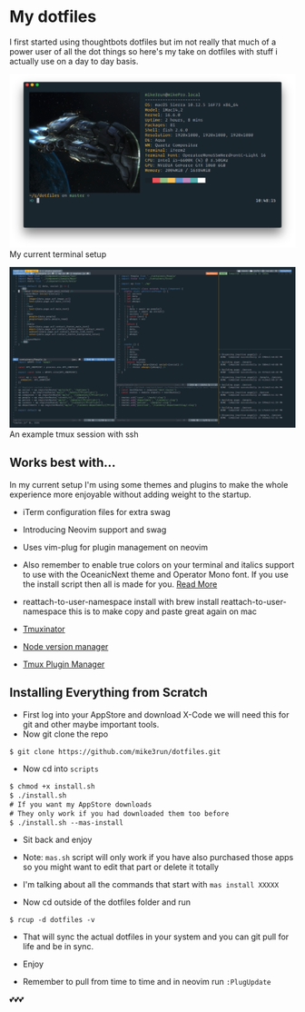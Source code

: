 # My dotfiles
I first started using thoughtbots dotfiles but im not really that much of a power user of all the dot things so here's my take on dotfiles with stuff i actually use on a day to day basis.

![My current terminal setup](neofetch.png)
My current terminal setup

![An example tmux session with ssh](tmux.png)
An example tmux session with ssh

## Works best with...
In my current setup I'm using some themes and plugins to make the whole experience more enjoyable without adding weight to the startup.

- iTerm configuration files for extra swag

- Introducing Neovim support and swag

- Uses vim-plug for plugin management on neovim

- Also remember to enable true colors on your terminal and italics support to use with the OceanicNext theme and Operator Mono font. If you use the install script then all is made for you. [Read More](https://bruinsslot.jp/post/how-to-enable-true-color-for-neovim-tmux-and-gnome-terminal/)

- reattach-to-user-namespace install with brew install reattach-to-user-namespace this is to make copy and paste great again on mac

- [Tmuxinator](https://github.com/tmuxinator/tmuxinator)

- [Node version manager](https://github.com/creationix/nvm)

- [Tmux Plugin Manager](https://github.com/tmux-plugins/tpm)

## Installing Everything from Scratch

- First log into your AppStore and download X-Code we will need this for git and other maybe important tools.
- Now git clone the repo

```
$ git clone https://github.com/mike3run/dotfiles.git
```

- Now cd into `scripts`

```
$ chmod +x install.sh
$ ./install.sh
# If you want my AppStore downloads
# They only work if you had downloaded them too before
$ ./install.sh --mas-install
```

- Sit back and enjoy
- Note: `mas.sh` script will only work if you have also purchased those apps so you might want to edit that part or delete it totally
- I'm talking about all the commands that start with `mas install XXXXX`

- Now cd outside of the dotfiles folder and run

```
$ rcup -d dotfiles -v
```

- That will sync the actual dotfiles in your system and you can git pull for life and be in sync.

- Enjoy

- Remember to pull from time to time and in neovim run `:PlugUpdate`

💕💕💕
